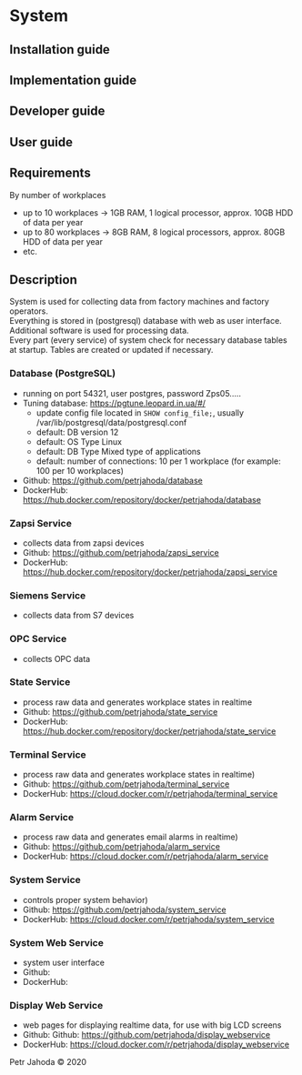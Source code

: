 # System
## Installation guide
## Implementation guide
## Developer guide
## User guide

## Requirements
By number of workplaces
* up to 10 workplaces -> 1GB RAM, 1 logical processor, approx. 10GB HDD of data per year
* up to 80 workplaces -> 8GB RAM, 8 logical processors, approx. 80GB HDD of data per year
* etc.


## Description
System is used for collecting data from factory machines and factory operators.<br>
Everything is stored in (postgresql) database with web as user interface.<br>
Additional software is used for processing data.<br>
Every part (every service) of system check for necessary database tables at startup. Tables are created or updated if necessary.



### Database (PostgreSQL)
* running on port 54321, user postgres, password Zps05.....
* Tuning database: https://pgtune.leopard.in.ua/#/
    * update config file located in `SHOW config_file;`, usually /var/lib/postgresql/data/postgresql.conf
    * default: DB version 12
    * default: OS Type Linux
    * default: DB Type Mixed type of applications
    * default: number of connections: 10 per 1 workplace (for example: 100 per 10 workplaces)
* Github: https://github.com/petrjahoda/database
* DockerHub: https://hub.docker.com/repository/docker/petrjahoda/database

### Zapsi Service
* collects data from zapsi devices
* Github: https://github.com/petrjahoda/zapsi_service
* DockerHub: https://hub.docker.com/repository/docker/petrjahoda/zapsi_service
### Siemens Service
* collects data from S7 devices
### OPC Service
* collects OPC data

### State Service
* process raw data and generates workplace states in realtime
* Github: https://github.com/petrjahoda/state_service
* DockerHub: https://hub.docker.com/repository/docker/petrjahoda/state_service
### Terminal Service
* process raw data and generates workplace states in realtime)
* Github: https://github.com/petrjahoda/terminal_service
* DockerHub: https://cloud.docker.com/r/petrjahoda/terminal_service
### Alarm Service
* process raw data and generates email alarms in realtime)
* Github: https://github.com/petrjahoda/alarm_service
* DockerHub: https://cloud.docker.com/r/petrjahoda/alarm_service
### System Service
* controls proper system behavior)
* Github: https://github.com/petrjahoda/system_service
* DockerHub: https://cloud.docker.com/r/petrjahoda/system_service   
        
### System Web Service
* system user interface
* Github:
* DockerHub:
### Display Web Service
* web pages for displaying realtime data, for use with big LCD screens
* Github: Github: https://github.com/petrjahoda/display_webservice
* DockerHub: https://cloud.docker.com/r/petrjahoda/display_webservice
    
Petr Jahoda © 2020
